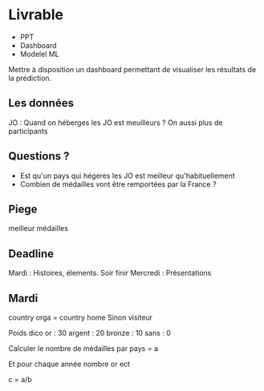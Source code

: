 # Livrable

* PPT
* Dashboard
* Modelel ML

Mettre à disposition un dashboard permettant de visualiser les résultats de la prédiction.


## Les données
JO :
Quand on héberges les JO est meuilleurs ? 
On aussi plus de participants 

## Questions ?
* Est qu'un pays qui hégeres les JO est meilleur qu'habituellement 
* Combien de médailles vont être remportées par la France ?

## Piege
meilleur
médailles 

## Deadline 

Mardi : Histoires, élements. Soir finir
Mercredi : Présentations 

## Mardi 
country orga = country home Sinon visiteur

Poids dico or : 30 argent : 20 bronze : 10 sans : 0


 Calculer le nombre de médailles par pays = a

Et pour chaque année nombre or ect 


c = a/b